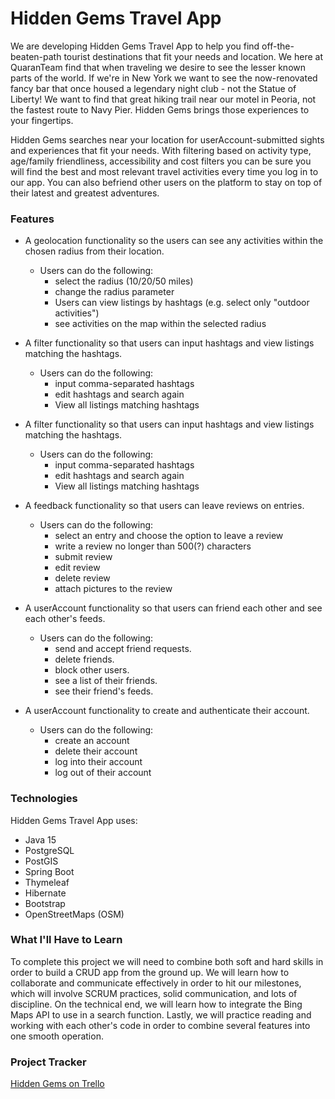 # Hidden Gems Travel App
We are developing Hidden Gems Travel App to help you find off-the-beaten-path tourist destinations that fit your needs and location. We here at QuaranTeam find that when traveling we desire to see the lesser known parts of the world.  If we're in New York we want to see the now-renovated fancy bar that once housed a legendary night club - not the Statue of Liberty!  We want to find that great hiking trail near our motel in Peoria, not the fastest route to Navy Pier.  Hidden Gems brings those experiences to your fingertips.

Hidden Gems searches near your location for userAccount-submitted sights and experiences that fit your needs.  With filtering based on activity type, age/family friendliness, accessibility and cost filters you can be sure you will find the best and most relevant travel activities every time you log in to our app.  You can also befriend other users on the platform to stay on top of their latest and greatest adventures.
### Features
* A geolocation functionality so the users can see any activities within the chosen radius from their location.
    * Users can do the following:
        * select the radius (10/20/50 miles)
        * change the radius parameter 
        * Users can view listings by hashtags (e.g. select only "outdoor activities")
        * see activities on the map within the selected radius

* A filter functionality so that users can input hashtags and view listings matching the hashtags.
    * Users can do the following:
        * input comma-separated hashtags
        * edit hashtags and search again
        * View all listings matching hashtags

* A filter functionality so that users can input hashtags and view listings matching the hashtags.
    * Users can do the following:
        * input comma-separated hashtags
        * edit hashtags and search again
        * View all listings matching hashtags

* A feedback functionality so that users can leave reviews on entries.
    * Users can do the following:
        * select an entry and choose the option to leave a review
        * write a review no longer than 500(?) characters
        * submit review
        * edit review
        * delete review
        * attach pictures to the review

* A userAccount functionality so that users can friend each other and see each other's feeds.
    * Users can do the following:
        * send and accept friend requests.
        * delete friends.
        * block other users.
        * see a list of their friends.
        * see their friend's feeds.

* A userAccount functionality to create and authenticate their account.
    * Users can do the following:
        * create an account
        * delete their account
        * log into their account
        * log out of their account

### Technologies
Hidden Gems Travel App uses:
* Java 15
* PostgreSQL
* PostGIS
* Spring Boot
* Thymeleaf
* Hibernate
* Bootstrap
* OpenStreetMaps (OSM)

### What I'll Have to Learn
To complete this project we will need to combine both soft and hard skills in order to build a CRUD app from the ground up. We will learn how to collaborate and communicate effectively in order to hit our milestones, which will involve SCRUM practices, solid communication, and lots of discipline. On the technical end, we will learn how to integrate the Bing Maps API to use in a search function. Lastly, we will practice reading and working with each other's code in order to combine several features into one smooth operation.

### Project Tracker
[Hidden Gems on Trello](https://trello.com/b/WP5zQwdf/hidden-gem-travel-spots)
